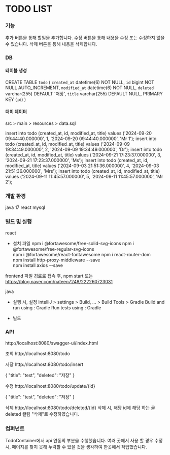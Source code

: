 # TODO LIST

### 기능
추가 버튼을 통해 할일을 추가합니다.
수정 버튼을 통해 내용을 수정 또는 수정하지 않을 수 있습니다.
삭제 버튼을 통해 내용을 삭제합니다.

### DB
#### 테이블 생성
CREATE TABLE `todo` (
  `created_at` datetime(6) NOT NULL,
  `id` bigint NOT NULL AUTO_INCREMENT,
  `modified_at` datetime(6) NOT NULL,
  `deleted` varchar(255) DEFAULT '저장',
  `title` varchar(255) DEFAULT NULL,
  PRIMARY KEY (`id`)
) 

#### 더미 데이터
src > main > resources > data.sql

insert into todo (created_at, id, modified_at, title) values ('2024-09-20 09:44:40.000000', 1, '2024-09-20 09:44:40.000000', 'Mr 1');
insert into todo (created_at, id, modified_at, title) values ('2024-09-09 19:34:49.000000', 2, '2024-09-09 19:34:49.000000', 'Dr');
insert into todo (created_at, id, modified_at, title) values ('2024-09-21 17:23:37.000000', 3, '2024-09-21 17:23:37.000000', 'Ms');
insert into todo (created_at, id, modified_at, title) values ('2024-09-03 21:51:36.000000', 4, '2024-09-03 21:51:36.000000', 'Mrs');
insert into todo (created_at, id, modified_at, title) values ('2024-09-11 11:45:57.000000', 5, '2024-09-11 11:45:57.000000', 'Mr 2');

### 개발 환경
java 17
react
mysql

### 빌드 및 실행
react 
- 설치 파일
npm i @fortawesome/free-solid-svg-icons
npm i @fortawesome/free-regular-svg-icons   
npm i @fortawesome/react-fontawesome
npm i react-router-dom         
npm install http-proxy-middleware --save         
npm install axios --save    

frontend 파일 경로로 접속 후, npm start
또는 
https://blog.naver.com/nateen7248/222260723031

java
- 실행 시, 설정
IntelliJ > settings > Build, ... > Build Tools > Gradle
Build and run using : Gradle
Run tests using : Gradle

- 빌드


### API
http://localhost:8080/swagger-ui/index.html

조회
http://localhost:8080/todo

저장
http://localhost:8080/todo/insert

{
  "title": "test",
  "deleted": "저장"
}

수정
http://localhost:8080/todo/update/{id}

{
  "title": "test",
  "deleted": "저장"
}

삭제
http://localhost:8080/todo/deleted/{id}
삭제 시, 해당 id에 해당 하는 글 deleted 컬럼 "삭제"로 수정하였습니다.

### 컴퍼넌트
TodoContainer에서 api 연동의 부분을 수행했습니다. 
여러 곳에서 사용 할 경우 수정 시, 페이지를 찾지 못해 누락할 수 있을 것을 생각하여 한곳에서 작업했습니다.
